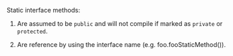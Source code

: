 Static interface methods:

1. Are assumed to be `public` and will not compile if marked as `private` or `protected`.

2. Are reference by using the interface name (e.g. foo.fooStaticMethod()).

